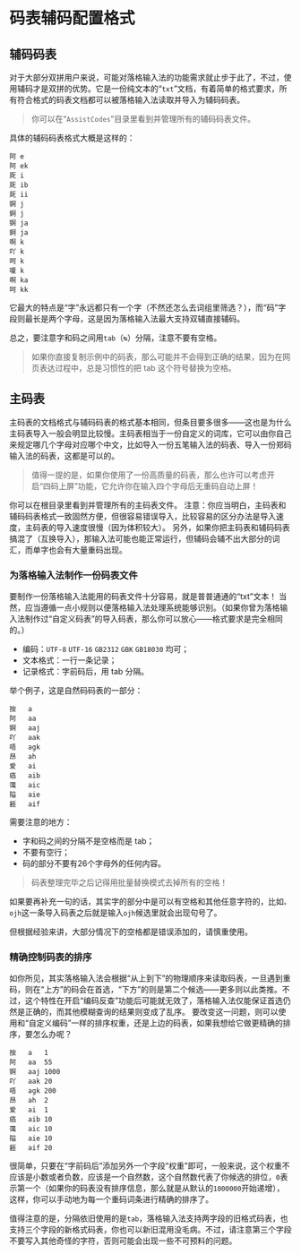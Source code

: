 # 码表辅码配置格式

## 辅码码表

对于大部分双拼用户来说，可能对落格输入法的功能需求就止步于此了，不过，使用辅码才是双拼的优势。它是一份纯文本的“`txt`”文档，有着简单的格式要求，所有符合格式的码表文档都可以被落格输入法读取并导入为辅码码表。

> 你可以在“`AssistCodes`”目录里看到并管理所有的辅码码表文件。

具体的辅码码表格式大概是这样的：

```
阿 e
阿 ek
厑 i
厑 ib
厑 ii
锕 j
錒 j
锕 ja
錒 ja
啊 k
吖 k
呵 k
嗄 k
啊 ka
呵 kk

```

它最大的特点是“字”永远都只有一个字（不然还怎么去词组里筛选？），而“码”字段则最长是两个字母，这是因为落格输入法最大支持双辅直接辅码。

总之，要注意字和码之间用`tab`（`↹`）分隔，注意不要有空格。

>如果你直接复制示例中的码表，那么可能并不会得到正确的结果，因为在网页表达过程中，总是习惯性的把 tab 这个符号替换为空格。


## 主码表

主码表的文档格式与辅码码表的格式基本相同，但条目要多很多——这也是为什么主码表导入一般会明显比较慢。主码表相当于一份自定义的词库，它可以由你自己来规定哪几个字母对应哪个中文，比如导入一份五笔输入法的码表、导入一份郑码输入法的码表，这都是可以的。

> 值得一提的是，如果你使用了一份高质量的码表，那么也许可以考虑开启“四码上屏”功能，它允许你在输入四个字母后无重码自动上屏！

你可以在根目录里看到并管理所有的主码表文件。 注意：你应当明白，主码表和辅码码表格式一致固然方便，但很容易错误导入，比较容易的区分办法是导入速度，主码表的导入速度很慢（因为体积较大）。
另外，如果你把主码表和辅码码表搞混了（互换导入），那输入法可能也能正常运行，但辅码会辅不出大部分的词汇，而单字也会有大量重码出现。

### 为落格输入法制作一份码表文件

要制作一份落格输入法能用的码表文件十分容易，就是普普通通的“txt”文本！
当然，应当遵循一点小规则以便落格输入法处理系统能够识别。（如果你曾为落格输入法制作过“自定义码表”的导入码表，那么你可以放心——格式要求是完全相同的。）

* 编码：`UTF-8` `UTF-16` `GB2312` `GBK` `GB18030` 均可；
* 文本格式：一行一条记录；
* 记录格式：字前码后，用 tab 分隔。

举个例子，这是自然码码表的一部分：

```
按	a
阿	aa
锕	aaj
吖	aak
唔	agk
昂	ah
爱	ai
癌	aib
蔼	aic
隘	aie
捱	aif

```

需要注意的地方：

* 字和码之间的分隔不是空格而是 tab；
* 不要有空行；
* 码的部分不要有26个字母外的任何内容。

>码表整理完毕之后记得用批量替换模式去掉所有的空格！

如果要再补充一句的话，其实字的部分中是可以有空格和其他任意字符的，比如`。 ojh`这一条导入码表之后就是输入`ojh`候选里就会出现句号了。

但根据经验来讲，大部分情况下的空格都是错误添加的，请慎重使用。

### 精确控制码表的排序

如你所见，其实落格输入法会根据“从上到下”的物理顺序来读取码表，一旦遇到重码，则在“上方”的码会在首选，“下方”的则是第二个候选——更多则以此类推。不过，这个特性在开启“编码反查”功能后可能就无效了，落格输入法仅能保证首选仍然是正确的，而其他模糊查询的结果则变成了乱序。
要改变这一问题，则可以使用和“自定义编码”一样的排序权重，还是上边的码表，如果我想给它做更精确的排序，要怎么办呢？

```
按	a	1
阿	aa	55
锕	aaj	1000
吖	aak	20
唔	agk	200
昂	ah	2
爱	ai	1
癌	aib	10
蔼	aic	10
隘	aie	10
捱	aif	20

```

很简单，只要在“字前码后”添加另外一个字段“权重”即可，一般来说，这个权重不应该是小数或者负数，应该是一个自然数，这个自然数代表了你候选的排位，`0`表示第一个（如果你的码表没有排序信息，那么就是从默认的`1000000`开始递增），这样，你可以手动地为每一个重码词条进行精确的排序了。

值得注意的是，分隔依旧使用的是`tab`，落格输入法支持两字段的旧格式码表，也支持三个字段的新格式码表，你也可以新旧混用没毛病。不过，请注意第三个字段不要写入其他奇怪的字符，否则可能会出现一些不可预料的问题。


